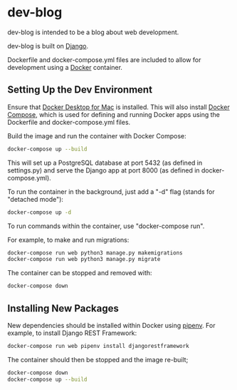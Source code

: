 # dev-blog

dev-blog is intended to be a blog about web development.

dev-blog is built on [Django](https://www.djangoproject.com/).

Dockerfile and docker-compose.yml files are included to allow for development using a [Docker](https://docs.docker.com/develop/) container.


## Setting Up the Dev Environment

Ensure that [Docker Desktop for Mac](https://docs.docker.com/docker-for-mac/install/) is installed. This will also install [Docker Compose](https://docs.docker.com/compose/), which is used for defining and running Docker apps using the Dockerfile and docker-compose.yml files.

Build the image and run the container with Docker Compose:
```bash
docker-compose up --build
```
This will set up a PostgreSQL database at port 5432 (as defined in settings.py) and serve the Django app at port 8000 (as defined in docker-compose.yml).

To run the container in the background, just add a "-d" flag (stands for "detached mode"):
```bash
docker-compose up -d
```
To run commands within the container, use "docker-compose run".

For example, to make and run migrations:
```bash
docker-compose run web python3 manage.py makemigrations
docker-compose run web python3 manage.py migrate
```

The container can be stopped and removed with:
```bash
docker-compose down
```

## Installing New Packages

New dependencies should be installed within Docker using [pipenv](https://pipenv-fork.readthedocs.io/en/latest/). For example, to install Django REST Framework:
```bash
docker-compose run web pipenv install djangorestframework
```

The container should then be stopped and the image re-built;
```bash
docker-compose down
docker-compose up --build
```